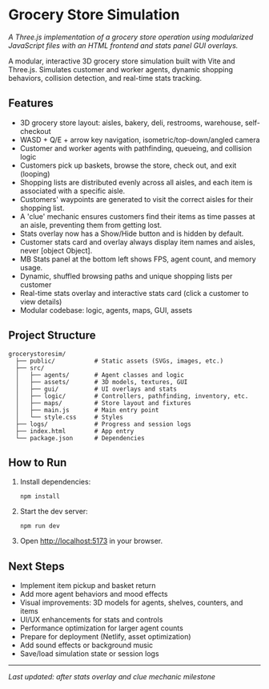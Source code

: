 # Grocery Store Simulation

*A Three.js implementation of a grocery store operation using modularized JavaScript files with an HTML frontend and stats panel GUI overlays.*

A modular, interactive 3D grocery store simulation built with Vite and Three.js. Simulates customer and worker agents, dynamic shopping behaviors, collision detection, and real-time stats tracking.

## Features
- 3D grocery store layout: aisles, bakery, deli, restrooms, warehouse, self-checkout
- WASD + Q/E + arrow key navigation, isometric/top-down/angled camera
- Customer and worker agents with pathfinding, queueing, and collision logic
- Customers pick up baskets, browse the store, check out, and exit (looping)
- Shopping lists are distributed evenly across all aisles, and each item is associated with a specific aisle.
- Customers' waypoints are generated to visit the correct aisles for their shopping list.
- A 'clue' mechanic ensures customers find their items as time passes at an aisle, preventing them from getting lost.
- Stats overlay now has a Show/Hide button and is hidden by default.
- Customer stats card and overlay always display item names and aisles, never [object Object].
- MB Stats panel at the bottom left shows FPS, agent count, and memory usage.
- Dynamic, shuffled browsing paths and unique shopping lists per customer
- Real-time stats overlay and interactive stats card (click a customer to view details)
- Modular codebase: logic, agents, maps, GUI, assets

## Project Structure
```
grocerystoresim/
  ├── public/           # Static assets (SVGs, images, etc.)
  ├── src/
  │   ├── agents/       # Agent classes and logic
  │   ├── assets/       # 3D models, textures, GUI
  │   ├── gui/          # UI overlays and stats
  │   ├── logic/        # Controllers, pathfinding, inventory, etc.
  │   ├── maps/         # Store layout and fixtures
  │   ├── main.js       # Main entry point
  │   └── style.css     # Styles
  ├── logs/             # Progress and session logs
  ├── index.html        # App entry
  └── package.json      # Dependencies
```

## How to Run
1. Install dependencies:
   ```
   npm install
   ```
2. Start the dev server:
   ```
   npm run dev
   ```
3. Open [http://localhost:5173](http://localhost:5173) in your browser.

## Next Steps
- Implement item pickup and basket return
- Add more agent behaviors and mood effects
- Visual improvements: 3D models for agents, shelves, counters, and items
- UI/UX enhancements for stats and controls
- Performance optimization for larger agent counts
- Prepare for deployment (Netlify, asset optimization)
- Add sound effects or background music
- Save/load simulation state or session logs

---
_Last updated: after stats overlay and clue mechanic milestone_
